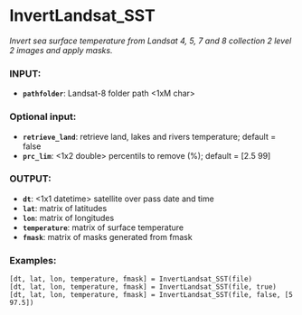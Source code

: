 InvertLandsat_SST
===
_Invert sea surface temperature from Landsat 4, 5, 7 and 8 collection 2 level 2 images and apply masks._


### INPUT:  
  - **`pathfolder`**: Landsat-8 folder path <1xM char>  
### Optional input:  
  - **`retrieve_land`**: <boolean> retrieve land, lakes and rivers temperature; default = false  
  - **`prc_lim`**: <1x2 double> percentils to remove (%); default = [2.5 99]  

### OUTPUT:
  - **`dt`**: <1x1 datetime> satellite over pass date and time  
  - **`lat`**: <NxM double> matrix of latitudes  
  - **`lon`**: <NxM double> matrix of longitudes  
  - **`temperature`**: <NxM double> matrix of surface temperature  
  - **`fmask`**: <NxM double> matrix of masks generated from fmask  

### Examples:
    [dt, lat, lon, temperature, fmask] = InvertLandsat_SST(file)
    [dt, lat, lon, temperature, fmask] = InvertLandsat_SST(file, true)
    [dt, lat, lon, temperature, fmask] = InvertLandsat_SST(file, false, [5 97.5])